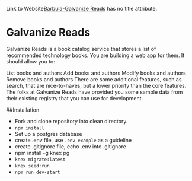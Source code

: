 Link to Website[Barbula-Galvanize Reads](https://quiet-island-59677.herokuapp.com/) has no title attribute.

# Galvanize Reads

Galvanize Reads is a book catalog service that stores a list of recommended technology books. You are building a web app for them. It should allow you to:

List books and authors
Add books and authors
Modify books and authors
Remove books and authors
There are some additional features, such as search, that are nice-to-haves, but a lower priority than the core features. The folks at Galvanize Reads have provided you some sample data from their existing registry that you can use for development.

##Installation

* Fork and clone repository into clean directory.
* `npm install`
* Set up a postgres database
* create .env file, use `.env-example` as a guideline
* create .gitignore file, echo .env into .gitignore
* npm install -g knex pg
* `knex migrate:latest`
* `knex seed:run`
* `npm run dev-start`
